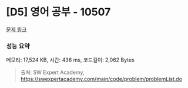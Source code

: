 # [D5] 영어 공부 - 10507 

[문제 링크](https://swexpertacademy.com/main/code/problem/problemDetail.do?contestProbId=AXNQOb3avD0DFAXS) 

### 성능 요약

메모리: 17,524 KB, 시간: 436 ms, 코드길이: 2,062 Bytes



> 출처: SW Expert Academy, https://swexpertacademy.com/main/code/problem/problemList.do